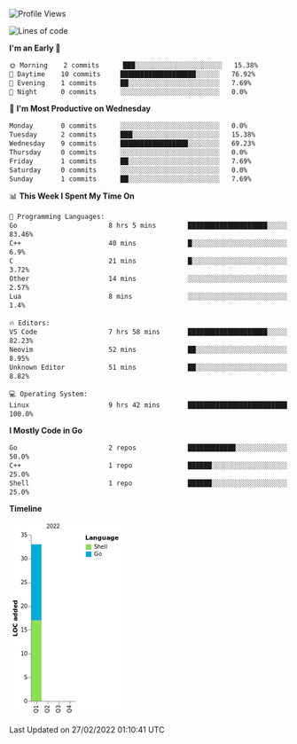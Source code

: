 <!--START_SECTION:waka-->
![Profile Views](http://img.shields.io/badge/Profile%20Views-6-blue)

![Lines of code](https://img.shields.io/badge/From%20Hello%20World%20I%27ve%20Written-33%20lines%20of%20code-blue)

**I'm an Early 🐤** 

```text
🌞 Morning    2 commits      ███░░░░░░░░░░░░░░░░░░░░░░   15.38% 
🌆 Daytime    10 commits     ███████████████████░░░░░░   76.92% 
🌃 Evening    1 commits      ██░░░░░░░░░░░░░░░░░░░░░░░   7.69% 
🌙 Night      0 commits      ░░░░░░░░░░░░░░░░░░░░░░░░░   0.0%

```
📅 **I'm Most Productive on Wednesday** 

```text
Monday       0 commits      ░░░░░░░░░░░░░░░░░░░░░░░░░   0.0% 
Tuesday      2 commits      ███░░░░░░░░░░░░░░░░░░░░░░   15.38% 
Wednesday    9 commits      █████████████████░░░░░░░░   69.23% 
Thursday     0 commits      ░░░░░░░░░░░░░░░░░░░░░░░░░   0.0% 
Friday       1 commits      ██░░░░░░░░░░░░░░░░░░░░░░░   7.69% 
Saturday     0 commits      ░░░░░░░░░░░░░░░░░░░░░░░░░   0.0% 
Sunday       1 commits      ██░░░░░░░░░░░░░░░░░░░░░░░   7.69%

```


📊 **This Week I Spent My Time On** 

```text
💬 Programming Languages: 
Go                       8 hrs 5 mins        ████████████████████░░░░░   83.46% 
C++                      40 mins             █░░░░░░░░░░░░░░░░░░░░░░░░   6.9% 
C                        21 mins             █░░░░░░░░░░░░░░░░░░░░░░░░   3.72% 
Other                    14 mins             ░░░░░░░░░░░░░░░░░░░░░░░░░   2.57% 
Lua                      8 mins              ░░░░░░░░░░░░░░░░░░░░░░░░░   1.4%

🔥 Editors: 
VS Code                  7 hrs 58 mins       ████████████████████░░░░░   82.23% 
Neovim                   52 mins             ██░░░░░░░░░░░░░░░░░░░░░░░   8.95% 
Unknown Editor           51 mins             ██░░░░░░░░░░░░░░░░░░░░░░░   8.82%

💻 Operating System: 
Linux                    9 hrs 42 mins       █████████████████████████   100.0%

```

**I Mostly Code in Go** 

```text
Go                       2 repos             ████████████░░░░░░░░░░░░░   50.0% 
C++                      1 repo              ██████░░░░░░░░░░░░░░░░░░░   25.0% 
Shell                    1 repo              ██████░░░░░░░░░░░░░░░░░░░   25.0%

```


**Timeline**

![Chart not found](https://raw.githubusercontent.com/zhaoalpha/zhaoalpha/master/charts/bar_graph.png) 


 Last Updated on 27/02/2022 01:10:41 UTC
<!--END_SECTION:waka-->
